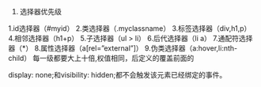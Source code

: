 1. 选择器优先级

1.id选择器（#myid）
2.类选择器（.myclassname）
3.标签选择器（div,h1,p）
4.相邻选择器（h1+p）
5.子选择器（ul > li）
6.后代选择器（li a）
7.通配符选择器（*）
8.属性选择器（a[rel=”external”]）
9.伪类选择器（a:hover,li:nth-child）
每一级都要大上十倍,权值相同，后定义的覆盖前面的 



display: none;和visibility: hidden;都不会触发该元素已经绑定的事件。